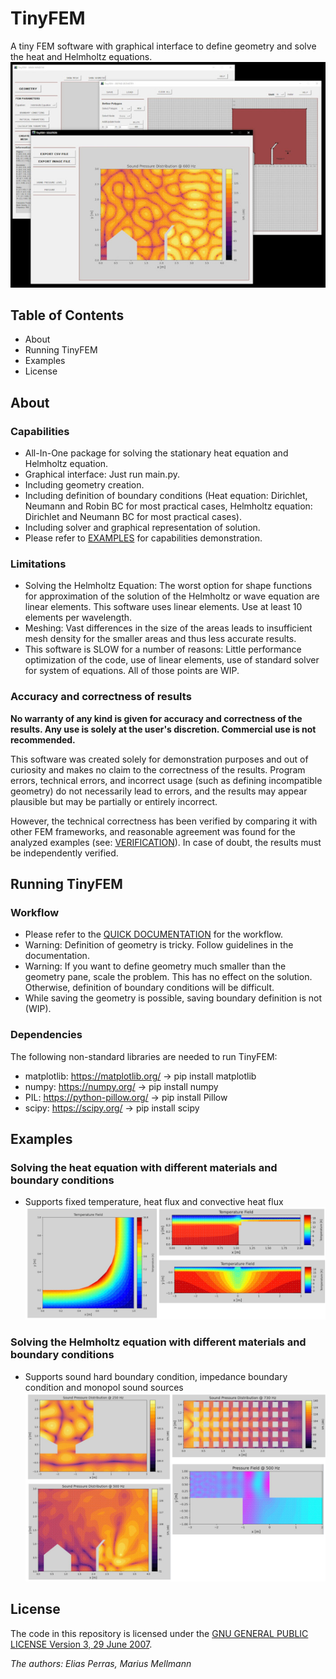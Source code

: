 # TinyFEM
A tiny FEM software with graphical interface to define geometry and solve the heat and Helmholtz equations. 
![Demo](Supp/TinyFEM_demo.JPG)
## Table of Contents
- About
- Running TinyFEM
- Examples
- License

## About
### Capabilities
- All-In-One package for solving the stationary heat equation and Helmholtz equation.
- Graphical interface: Just run main.py.
- Including geometry creation.
- Including definition of boundary conditions (Heat equation: Dirichlet, Neumann and Robin BC for most practical cases, Helmholtz equation: Dirichlet and Neumann BC for most practical cases).
- Including solver and graphical representation of solution.
- Please refer to [EXAMPLES](examples/Examples_TinyFEM.pdf) for capabilities demonstration.
### Limitations
- Solving the Helmholtz Equation: The worst option for shape functions for approximation of the solution of the Helmholtz or wave equation are linear elements. This software uses linear elements. Use at least 10 elements per wavelength.
- Meshing: Vast differences in the size of the areas leads to insufficient mesh density for the smaller areas and thus less accurate results.
- This software is SLOW for a number of reasons: Little performance optimization of the code, use of linear elements, use of standard solver for system of equations. All of those points are WIP.
### Accuracy and correctness of results
**No warranty of any kind is given for accuracy and correctness of the results. Any use is solely at the user's discretion. Commercial use is not recommended.**

This software was created solely for demonstration purposes and out of curiosity and makes no claim to the correctness of the results. Program errors, technical errors, and incorrect usage (such as defining incompatible geometry) do not necessarily lead to errors, and the results may appear plausible but may be partially or entirely incorrect.

However, the technical correctness has been verified by comparing it with other FEM frameworks, and reasonable agreement was found for the analyzed examples (see: [VERIFICATION](Supp/Verification_TinyFEM.pdf)). In case of doubt, the results must be independently verified.

## Running TinyFEM
### Workflow
- Please refer to the [QUICK DOCUMENTATION](Supp/Quick_Documentation_TinyFEM.pdf) for the workflow.
- Warning: Definition of geometry is tricky. Follow guidelines in the documentation.
- Warning: If you want to define geometry much smaller than the geometry pane, scale the problem. This has no effect on the solution. Otherwise, definition of boundary conditions will be difficult.
- While saving the geometry is possible, saving boundary definition is not (WIP).
### Dependencies
The following non-standard libraries are needed to run TinyFEM:
- matplotlib: https://matplotlib.org/   -> pip install matplotlib
- numpy: https://numpy.org/ -> pip install numpy
- PIL: https://python-pillow.org/ -> pip install Pillow
- scipy: https://scipy.org/ -> pip install scipy

## Examples
### Solving the heat equation with different materials and boundary conditions
- Supports fixed temperature, heat flux and convective heat flux
![Heat Equation](Supp/TinyFEM_HE.png)
### Solving the Helmholtz equation with different materials and boundary conditions
- Supports sound hard boundary condition, impedance boundary condition and monopol sound sources
![Heat Equation](Supp/TinyFEM_HH.png)
## License
The code in this repository is licensed under the [GNU GENERAL PUBLIC LICENSE Version 3, 29 June 2007](LICENSE.md).

_The authors: Elias Perras, Marius Mellmann_


